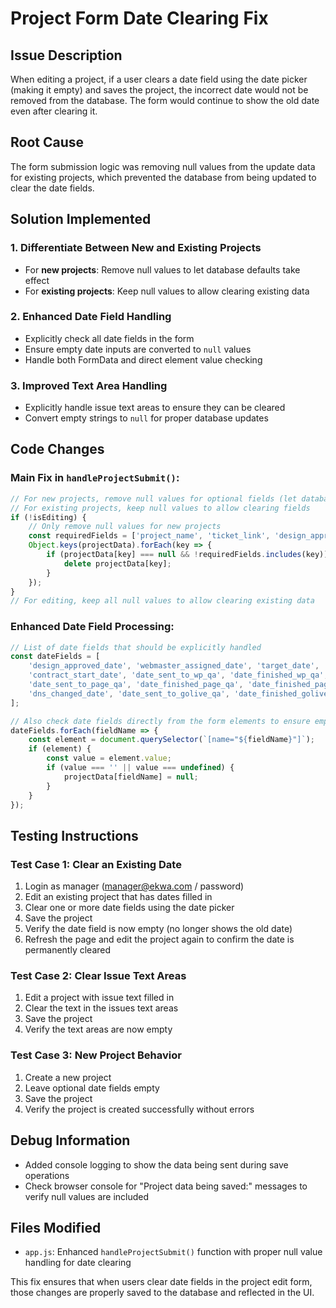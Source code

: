# Project Form Date Clearing Fix

## Issue Description
When editing a project, if a user clears a date field using the date picker (making it empty) and saves the project, the incorrect date would not be removed from the database. The form would continue to show the old date even after clearing it.

## Root Cause
The form submission logic was removing null values from the update data for existing projects, which prevented the database from being updated to clear the date fields.

## Solution Implemented

### 1. Differentiate Between New and Existing Projects
- For **new projects**: Remove null values to let database defaults take effect
- For **existing projects**: Keep null values to allow clearing existing data

### 2. Enhanced Date Field Handling
- Explicitly check all date fields in the form
- Ensure empty date inputs are converted to `null` values
- Handle both FormData and direct element value checking

### 3. Improved Text Area Handling
- Explicitly handle issue text areas to ensure they can be cleared
- Convert empty strings to `null` for proper database updates

## Code Changes

### Main Fix in `handleProjectSubmit()`:
```javascript
// For new projects, remove null values for optional fields (let database handle defaults)
// For existing projects, keep null values to allow clearing fields
if (!isEditing) {
    // Only remove null values for new projects
    const requiredFields = ['project_name', 'ticket_link', 'design_approved_date', 'assigned_webmaster', 'webmaster_assigned_date'];
    Object.keys(projectData).forEach(key => {
        if (projectData[key] === null && !requiredFields.includes(key)) {
            delete projectData[key];
        }
    });
}
// For editing, keep all null values to allow clearing existing data
```

### Enhanced Date Field Processing:
```javascript
// List of date fields that should be explicitly handled
const dateFields = [
    'design_approved_date', 'webmaster_assigned_date', 'target_date', 'signed_up_date',
    'contract_start_date', 'date_sent_to_wp_qa', 'date_finished_wp_qa', 'date_finished_wp_bugs',
    'date_sent_to_page_qa', 'date_finished_page_qa', 'date_finished_page_bugs',
    'dns_changed_date', 'date_sent_to_golive_qa', 'date_finished_golive_qa', 'date_finished_golive_bugs'
];

// Also check date fields directly from the form elements to ensure empty dates are captured as null
dateFields.forEach(fieldName => {
    const element = document.querySelector(`[name="${fieldName}"]`);
    if (element) {
        const value = element.value;
        if (value === '' || value === undefined) {
            projectData[fieldName] = null;
        }
    }
});
```

## Testing Instructions

### Test Case 1: Clear an Existing Date
1. Login as manager (manager@ekwa.com / password)
2. Edit an existing project that has dates filled in
3. Clear one or more date fields using the date picker
4. Save the project
5. Verify the date field is now empty (no longer shows the old date)
6. Refresh the page and edit the project again to confirm the date is permanently cleared

### Test Case 2: Clear Issue Text Areas
1. Edit a project with issue text filled in
2. Clear the text in the issues text areas
3. Save the project
4. Verify the text areas are now empty

### Test Case 3: New Project Behavior
1. Create a new project
2. Leave optional date fields empty
3. Save the project
4. Verify the project is created successfully without errors

## Debug Information
- Added console logging to show the data being sent during save operations
- Check browser console for "Project data being saved:" messages to verify null values are included

## Files Modified
- `app.js`: Enhanced `handleProjectSubmit()` function with proper null value handling for date clearing

This fix ensures that when users clear date fields in the project edit form, those changes are properly saved to the database and reflected in the UI.
